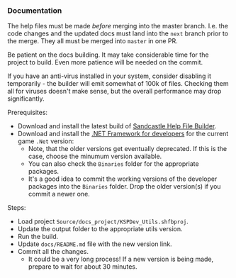 ### Documentation

The help files must be made _before_ merging into the master branch. I.e. the code changes and the
updated docs must land into the `next` branch prior to the merge. They all must be merged into
`master` in one PR.

Be patient on the docs building. It may take considerable time for the project to build. Even more
patience will be needed on the commit.

If you have an anti-virus installed in your system, consider disabling it temporarily - the
builder will emit somewhat of 100k of files. Checking them all for viruses doesn't make sense,
but the overall performance may drop significantly.

Prerequisites:

- Download and install the latest build of [Sandcastle Help File Builder](https://github.com/EWSoftware/SHFB/releases).
- Download and install the [.NET Framework for developers](https://docs.microsoft.com/en-us/dotnet/framework/install/guide-for-developers)
  for the current game `.Net` version:
  - Note, that the older versions get eventually deprecated. If this is the case, choose the
    minumum version available.
  - You can also check the `Binaries` folder for the appropriate packages.
  - It's a good idea to commit the working versions of the developer packages into the `Binaries`
    folder. Drop the older version(s) if you commit a newer one.

Steps:

- Load project `Source/docs_project/KSPDev_Utils.shfbproj`.
- Update the output folder to the appropriate utils version.
- Run the build.
- Update `docs/README.md` file with the new version link.
- Commit all the changes.
  - It could be a very long process! If a new version is being made, prepare
    to wait for about 30 minutes.
